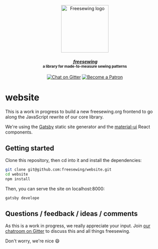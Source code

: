 <p align="center">
  <a title="Go to freesewing.org" href="https://freesewing.org/"><img src="https://freesewing.org/img/logo/black.svg" align="center" width="150px" alt="Freesewing logo"/></a>
</p>
<h4 align="center"><em>&nbsp;<a title="Go to freesewing.org" href="https://freesewing.org/">freesewing</a></em>
<br><sup>a library for made-to-measure sewing patterns</sup>
</h4>
<p align="center">
  <a href="https://gitter.im/freesewing/freesewing"><img src="https://badgen.net/badge/chat/on%20Gitter/cyan" alt="Chat on Gitter"></a>
  <a href="https://freesewing.org/patrons/join"><img src="https://badgen.net/badge/become/a%20Patron/FF5B77" alt="Become a Patron"></a>
</p>

# website

This is a work in progress to build a new freesewing.org frontend to go along
the JavaScript rewrite of our core library.

We're using the [Gatsby](https://www.gatsbyjs.org/) static site generator
and the [material-ui](https://material-ui.com/) React components.

## Getting started

Clone this repository, then cd into it and install the dependencies:

```sh
git clone git@github.com:freesewing/website.git
cd website
npm install
```

Then, you can serve the site on localhost:8000:

```sh
gatsby develope
```

## Questions / feedback / ideas / comments

As this is a work in progress, we really appreciate your input.
Join [our chatroom on Gitter](https://gitter.im/freesewing/freesewing)
to discuss this and all things freesewing.

Don't worry, we're nice :smile:
